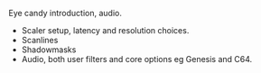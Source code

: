 Eye candy introduction, audio.
* Scaler setup, latency and resolution choices.
* Scanlines
* Shadowmasks
* Audio, both user filters and core options eg Genesis and C64.
